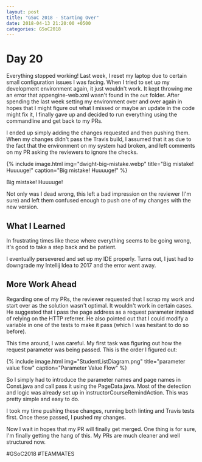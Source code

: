 ```yaml
---
layout: post
title: "GSoC 2018 - Starting Over"
date: 2018-04-13 21:20:00 +0500
categories: GSoC2018
---
```


# Day 20
Everything stopped working! Last week, I reset my laptop due to certain small configuration issues I was facing. When I tried to set up my development environment again, it just wouldn't work. It kept throwing me an error that appengine-web.xml wasn't found in the `out` folder. After spending the last week setting my environment over and over again in hopes that I might figure out what I missed or maybe an update in the code might fix it, I finally gave up and decided to run everything using the commandline and get back to my PRs.

I ended up simply adding the changes requested and then pushing them. When my changes didn't pass the Travis build, I assumed that it as due to the fact that the environment on my system had broken, and left comments on my PR asking the reviewers to ignore the checks.

{% include image.html
            img="dwight-big-mistake.webp"
            title="Big mistake! Huuuuge!"
            caption="Big mistake! Huuuuge!" %}

Big mistake! Huuuuge!

Not only was I dead wrong, this left a bad impression on the reviewer (I'm sure) and left them confused enough to push one of my changes with the new version.

## What I Learned
In frustrating times like these where everything seems to be going wrong, it's good to take a step back and be patient.

I eventually persevered and set up my IDE properly. Turns out, I just had to downgrade my Intellij Idea to 2017 and the error went away.

## More Work Ahead
Regarding one of my PRs, the reviewer requested that I scrap my work and start over as the solution wasn't optimal. It wouldn't work in certain cases. He suggested that i pass the page address as a request parameter instead of relying on the HTTP referrer. He also pointed out that I could modify a variable in one of the tests to make it pass (which I was hesitant to do so before).

This time around, I was careful. My first task was figuring out how the request parameter was being passed. This is the order I figured out:

{% include image.html
            img="StudentListDiagram.png"
            title="parameter value flow"
            caption="Parameter Value Flow" %}

So I simply had to introduce the parameter names and page names in Const.java and call pass it using the PageData.java. Most of the detection and logic was already set up in instructorCourseRemindAction. This was pretty simple and easy to do.

I took my time pushing these changes, running both linting and Travis tests first. Once these passed, I pushed my changes.

Now I wait in hopes that my PR will finally get merged. One thing is for sure, I'm finally getting the hang of this. My PRs are much cleaner and well structured now.

#GSoC2018 #TEAMMATES
